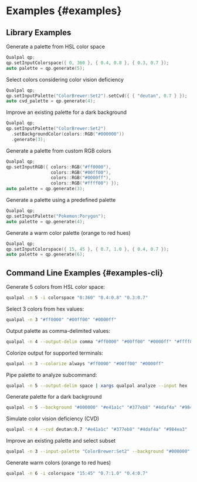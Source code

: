 # Examples {#examples}

## Library Examples

Generate a palette from HSL color space

```cpp
Qualpal qp;
qp.setInputColorspace({ 0, 360 }, { 0.4, 0.8 }, { 0.3, 0.7 });
auto palette = qp.generate(5);
```

Select colors considering color vision deficiency

```cpp
Qualpal qp;
qp.setInputPalette("ColorBrewer:Set2").setCvd({ { "deutan", 0.7 } });
auto cvd_palette = qp.generate(4);
```

Improve an existing palette for a dark background

```cpp
Qualpal qp;
qp.setInputPalette("ColorBrewer:Set2")
  .setBackgroundColor(colors::RGB("#000000"))
  .generate(3);
```

Generate a palette from custom RGB colors

```cpp
Qualpal qp;
qp.setInputRGB({ colors::RGB("#ff0000"),
                 colors::RGB("#00ff00"),
                 colors::RGB("#0000ff"),
                 colors::RGB("#ffff00") });
auto palette = qp.generate(3);
```

Generate a palette using a predefined palette

```cpp
Qualpal qp;
qp.setInputPalette("Pokemon:Porygon");
auto palette = qp.generate(4);
```

Generate a warm color palette (orange to red hues)

```cpp
Qualpal qp;
qp.setInputColorspace({ 15, 45 }, { 0.7, 1.0 }, { 0.4, 0.7 });
auto palette = qp.generate(6);
```

## Command Line Examples {#examples-cli}

Generate 5 colors from HSL color space:

```bash
qualpal -n 5 -i colorspace "0:360" "0.4:0.8" "0.3:0.7"
```

Select 3 colors from hex values:

```bash
qualpal -n 3 "#ff0000" "#00ff00" "#0000ff"
```

Output palette as comma-delimited values:

```bash
qualpal -n 4 --output-delim comma "#ff0000" "#00ff00" "#0000ff" "#ffff00"
```

Colorize output for supported terminals:

```bash
qualpal -n 3 --colorize always "#ff0000" "#00ff00" "#0000ff"
```

Pipe palette to analyze subcommand:

```bash
qualpal -n 5 --output-delim space | xargs qualpal analyze --input hex
```

Generate palette for a dark background

```bash
qualpal -n 5 --background "#000000" "#e41a1c" "#377eb8" "#4daf4a" "#984ea3"
```

Simulate color vision deficiency (CVD)

```bash
qualpal -n 4 --cvd deutan:0.7 "#e41a1c" "#377eb8" "#4daf4a" "#984ea3"
```

Improve an existing palette and select subset

```bash
qualpal -n 3 --input-palette "ColorBrewer:Set2" --background "#000000" --cvd tritan:0.2,deutan:0.5
```

Generate warm colors (orange to red hues)

```bash
qualpal -n 6 -i colorspace "15:45" "0.7:1.0" "0.4:0.7"
```
